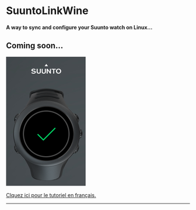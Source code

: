 # SuuntoLinkWine

#### A way to sync and configure your Suunto watch on Linux...

## Coming soon...

![Watch OK](ok.png "It seems so work !")

[Clquez ici pour le tutoriel en français.](LISEZMOI.md)

***
